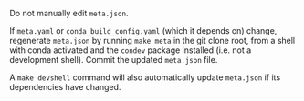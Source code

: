 Do not manually edit `meta.json`.

If `meta.yaml` or `conda_build_config.yaml` (which it depends on) change, regenerate `meta.json` by running `make meta` in the git clone root, from a shell with conda activated and the `condev` package installed (i.e. not a development shell). Commit the updated `meta.json` file.

A `make devshell` command will also automatically update `meta.json` if its dependencies have changed.
